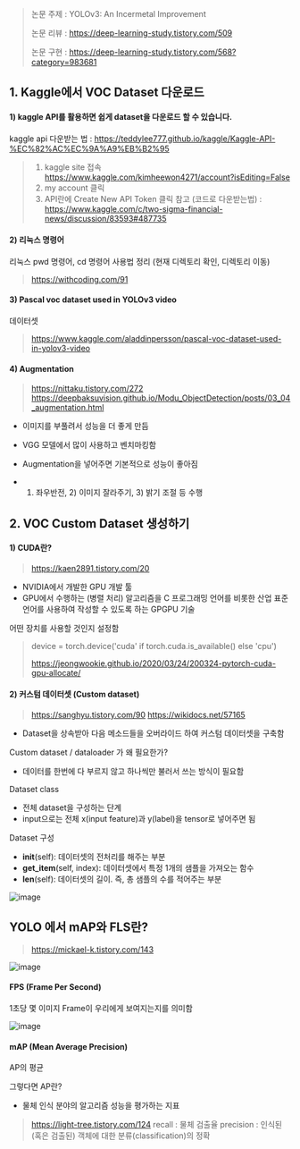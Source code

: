 > 논문 주제 : YOLOv3: An Incermetal Improvement
> 
> 논문 리뷰 : https://deep-learning-study.tistory.com/509
> 
> 논문 구현 : https://deep-learning-study.tistory.com/568?category=983681

## 1. Kaggle에서 VOC Dataset 다운로드

#### 1) kaggle API를 활용하면 쉽게 dataset을 다운로드 할 수 있습니다.
kaggle api 다운받는 법 : https://teddylee777.github.io/kaggle/Kaggle-API-%EC%82%AC%EC%9A%A9%EB%B2%95
> 1) kaggle site 접속 https://www.kaggle.com/kimheewon4271/account?isEditing=False
> 2) my account 클릭
> 3) API란에 Create New API Token 클릭
> 참고 (코드로 다운받는법) : https://www.kaggle.com/c/two-sigma-financial-news/discussion/83593#487735

#### 2) 리눅스 명령어

리눅스 pwd 명령어, cd 명령어 사용법 정리 (현재 디렉토리 확인, 디렉토리 이동)
> https://withcoding.com/91

#### 3) Pascal voc dataset used in YOLOv3 video
데이터셋
> https://www.kaggle.com/aladdinpersson/pascal-voc-dataset-used-in-yolov3-video

#### 4) Augmentation
> https://nittaku.tistory.com/272
> https://deepbaksuvision.github.io/Modu_ObjectDetection/posts/03_04_augmentation.html

- 이미지를 부풀려서 성능을 더 좋게 만듬
- VGG 모델에서 많이 사용하고 벤치마킹함
- Augmentation을 넣어주면 기본적으로 성능이 좋아짐

- 1) 좌우반전, 2) 이미지 잘라주기, 3) 밝기 조절 등 수행

## 2. VOC Custom Dataset 생성하기

#### 1) CUDA란?
> https://kaen2891.tistory.com/20
- NVIDIA에서 개발한 GPU 개발 툴
- GPU에서 수행하는 (병렬 처리) 알고리즘을 C 프로그래밍 언어를 비롯한 산업 표준 언어를 사용하여 작성할 수 있도록 하는 GPGPU 기술

어떤 장치를 사용할 것인지 설정함
> device = torch.device('cuda' if torch.cuda.is_available() else 'cpu')
> 
> https://jeongwookie.github.io/2020/03/24/200324-pytorch-cuda-gpu-allocate/

#### 2) 커스텀 데이터셋 (Custom dataset)

> https://sanghyu.tistory.com/90
> https://wikidocs.net/57165

- Dataset을 상속받아 다음 메소드들을 오버라이드 하여 커스텀 데이터셋을 구축함

Custom dataset / dataloader 가 왜 필요한가?
- 데이터를 한번에 다 부르지 않고 하나씩만 불러서 쓰는 방식이 필요함
 
Dataset class
- 전체 dataset을 구성하는 단계
- input으로는 전체 x(input feature)과 y(label)을 tensor로 넣어주면 됨

Dataset 구성
- __init__(self): 데이터셋의 전처리를 해주는 부분
- __get_item__(self, index): 데이터셋에서 특정 1개의 샘플을 가져오는 함수
- __len__(self): 데이터셋의 길이. 즉, 총 샘플의 수를 적어주는 부분


![image](https://user-images.githubusercontent.com/87646049/127500894-1e83a23d-8e59-491e-8b16-4a685d4952d2.png)



## YOLO 에서 mAP와 FLS란?
> https://mickael-k.tistory.com/143

![image](https://user-images.githubusercontent.com/87646049/127490485-dc4dea0f-fd4c-4f2e-901e-c42faf0df08c.png)

#### FPS (Frame Per Second)
1초당 몇 이미지 Frame이 우리에게 보여지는지를 의미함

![image](https://user-images.githubusercontent.com/87646049/127490688-924543f3-65b6-45c5-9cc7-3c1c07b2432f.png)

#### mAP (Mean Average Precision)
AP의 평균

그렇다면 AP란?
- 물체 인식 분야의 알고리즘 성능을 평가하는 지표
> https://light-tree.tistory.com/124
> recall : 물체 검출율
> precision : 인식된(혹은 검출된) 객체에 대한 분류(classification)의 정확


